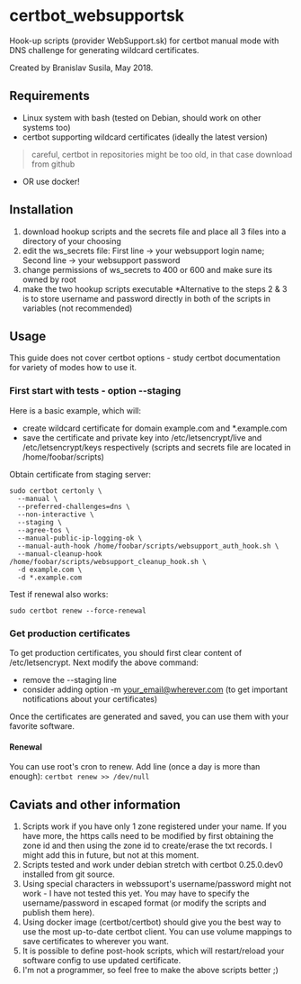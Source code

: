 # certbot_websupportsk
Hook-up scripts (provider WebSupport.sk) for certbot manual mode with DNS challenge for generating wildcard certificates.

Created by Branislav Susila, May 2018.

## Requirements
* Linux system with bash (tested on Debian, should work on other systems too)
* certbot supporting wildcard certificates (ideally the latest version)
> careful, certbot in repositories might be too old, in that case download from github
* OR use docker!

## Installation
1. download hookup scripts and the secrets file and place all 3 files into a directory of your choosing
2. edit the ws_secrets file: First line -> your websupport login name; Second line -> your websupport password
3. change permissions of ws_secrets to 400 or 600 and make sure its owned by root
4. make the two hookup scripts executable
*Alternative to the steps 2 & 3 is to store username and password directly in both of the scripts in variables (not recommended)

## Usage
This guide does not cover certbot options - study certbot documentation for variety of modes how to use it.

### First start with tests - option --staging
Here is a basic example, which will:
* create wildcard certificate for domain example.com and \*.example.com
* save the certificate and private key into /etc/letsencrypt/live and /etc/letsencrypt/keys respectively
(scripts and secrets file are located in /home/foobar/scripts)

Obtain certificate from staging server:
```
sudo certbot certonly \
  --manual \
  --preferred-challenges=dns \
  --non-interactive \
  --staging \
  --agree-tos \
  --manual-public-ip-logging-ok \
  --manual-auth-hook /home/foobar/scripts/websupport_auth_hook.sh \
  --manual-cleanup-hook /home/foobar/scripts/websupport_cleanup_hook.sh \
  -d example.com \
  -d *.example.com
```
Test if renewal also works:
```
sudo certbot renew --force-renewal
```

### Get production certificates
To get production certificates, you should first clear content of /etc/letsencrypt.
Next modify the above command:
* remove the --staging line
* consider adding option -m your_email@wherever.com (to get important notifications about your certificates)

Once the certificates are generated and saved, you can use them with your favorite software.

#### Renewal
You can use root's cron to renew.
Add line (once a day is more than enough): `certbot renew >> /dev/null`

## Caviats and other information
1. Scripts work if you have only 1 zone registered under your name. If you have more, the https calls need to be modified by first obtaining the zone id and then using the zone id to create/erase the txt records. I might add this in future, but not at this moment.
2. Scripts tested and work under debian stretch with certbot 0.25.0.dev0 installed from git source.
3. Using special characters in webssuport's username/password might not work - I have not tested this yet. You may have to specify the username/password in escaped format (or modify the scripts and publish them here).
4. Using docker image (certbot/certbot) should give you the best way to use the most up-to-date certbot client. You can use volume mappings to save certificates to wherever you want.
5. It is possible to define post-hook scripts, which will restart/reload your software config to use updated certificate.
6. I'm not a programmer, so feel free to make the above scripts better ;)
